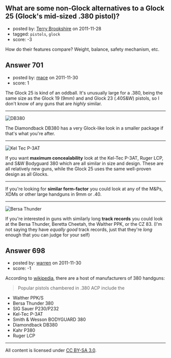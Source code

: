 ## What are some non-Glock alternatives to a Glock 25 (Glock's mid-sized .380 pistol)?

- posted by: [Terry Brookshire](https://stackexchange.com/users/-1/258-terry-brookshire) on 2011-11-28
- tagged: `pistols`, `glock`
- score: -3

 How do their features compare?  Weight, balance, safety mechanism, etc.


## Answer 701

- posted by: [mace](https://stackexchange.com/users/-1/163-mace) on 2011-11-30
- score: 1

<p>The Glock 25 is kind of an oddball. It's unusually large for a .380, being the same size as the Glock 19 (9mm) and and Glock 23 (.40S&amp;W) pistols, so I don't know of any guns that are <em>highly</em> similar.</p>

<hr>

<p><img src="http://i.stack.imgur.com/BHBI2.jpg" alt="DB380"></p>

<p>The Diamondback DB380 has a very Glock-like look in a smaller package if that's what you're after.</p>

<hr>

<p><img src="http://i.stack.imgur.com/LVEqF.jpg" alt="Kel Tec P-3AT"></p>

<p>If you want <strong>maximum concealability</strong> look at the Kel-Tec P-3AT, Ruger LCP, and S&amp;W Bodyguard 380 which are all similar in size and design. These are all relatively new guns, while the Glock 25 uses the same well-proven design as all Glocks.</p>

<hr>

<p>If you're looking for <strong>similar form-factor</strong> you could look at any of the M&amp;Ps, XDMs or other large handguns in 9mm or .40.</p>

<hr>

<p><img src="http://i.stack.imgur.com/hvHiA.jpg" alt="Bersa Thunder"></p>

<p>If you're interested in guns with similarly long <strong>track records</strong> you could look at the Bersa Thunder, Beretta Cheetah, the Walther PPK, or the CZ 83. (I'm not saying they have <em>equally good</em> track records, just that they're <em>long</em> enough that you can judge for your self)</p>



## Answer 698

- posted by: [warren](https://stackexchange.com/users/-1/143-warren) on 2011-11-30
- score: -1

According to [wikipedia](http://en.wikipedia.org/wiki/.380_ACP), there are a host of manufacturers of 380 handguns: 

>Popular pistols chambered in .380 ACP include the 
>
- Walther PPK/S
- Bersa Thunder 380
- SIG Sauer P230/P232
- Kel-Tec P-3AT
- Smith & Wesson BODYGUARD 380
- Diamondback DB380
- Kahr P380
- Ruger LCP



---

All content is licensed under [CC BY-SA 3.0](https://creativecommons.org/licenses/by-sa/3.0/).

